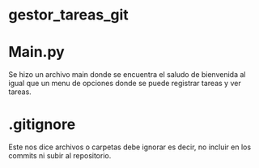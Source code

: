 # gestor_tareas_git

# Main.py
Se hizo un archivo main donde se encuentra el saludo de bienvenida al igual que un menu de opciones donde se puede registrar tareas y ver tareas.

# .gitignore
Este nos dice archivos o carpetas debe ignorar es decir, no incluir en los commits ni subir al repositorio.
